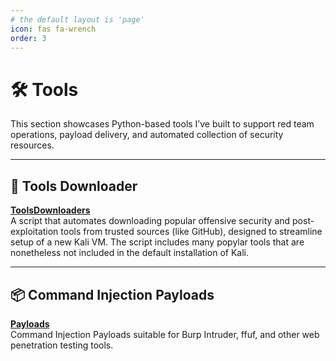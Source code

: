 ```yaml
---
# the default layout is 'page'
icon: fas fa-wrench
order: 3
---
```


# 🛠 Tools

This section showcases Python-based tools I’ve built to support red team operations, payload delivery, and automated collection of security resources.

---

## 🔻 Tools Downloader
**[ToolsDownloaders](https://github.com/R0gueSec/ToolsDownloaders)**  
A script that automates downloading popular offensive security and post-exploitation tools from trusted sources (like GitHub), designed to streamline setup of a new Kali VM. The script includes many popylar tools that are nonetheless not included in the default installation of Kali.

---

## 📦 Command Injection Payloads
**[Payloads](https://github.com/R0gueSec/Payloads)**  
Command Injection Payloads suitable for Burp Intruder, ffuf, and other web penetration testing tools. 
